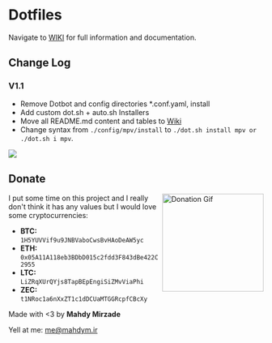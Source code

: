 # Dotfiles
Navigate to [WIKI](https://github.com/MahdyMirzade/Dotfiles/wiki) for full information and documentation.

## Change Log

### V1.1
- Remove Dotbot and config directories *.conf.yaml, install
- Add custom dot.sh + auto.sh Installers
- Move all README.md content and tables to [Wiki](https://github.com/MahdyMirzade/Dotfiles/wiki)
- Change syntax from `./config/mpv/install` to `./dot.sh install mpv or ./dot.sh i mpv`.
<img src="https://raw.githubusercontent.com/MahdyMirzade/MahdyMirzade/main/assets/dotfiles/readme2wiki.png">

## Donate
<a href="https://raw.githubusercontent.com/mahdymirzade/mahdymirzade/main/assets/dotfiles/heart.gif"><img src="https://raw.githubusercontent.com/mahdymirzade/mahdymirzade/main/assets/dotfiles/lq/heart.gif" alt="Donation Gif" width="200" height="193" align="right"></a>
I put some time on this project and I really don't think it has any values but I would love some cryptocurrencies:
- **BTC:** `1H5YUVVif9u9JNBVaboCwsBvHAoDeAW5yc`
- **ETH:** `0x05A11A118eb3BDbD015c2fdd3F843dBe422C2955`
- **LTC:** `LiZRqXUrQYjs8TapBEpEngiSiZMvViaPhi`
- **ZEC:** `t1NRoc1a6nXxZT1c1dDCUaMTGGRcpfCBcXy`

Made with <3 by **Mahdy Mirzade**

Yell at me: [me@mahdym.ir](mailto:me@mahdym.ir)

